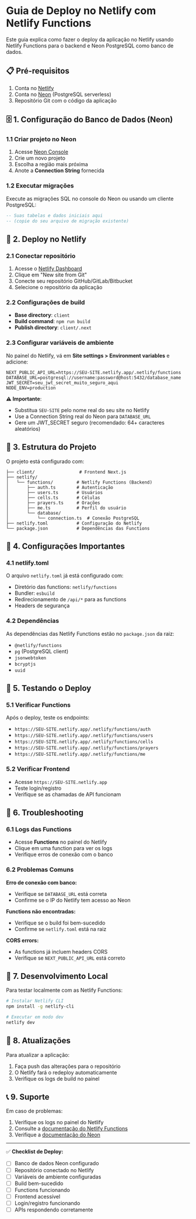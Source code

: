 # Guia de Deploy no Netlify com Netlify Functions

Este guia explica como fazer o deploy da aplicação no Netlify usando Netlify Functions para o backend e Neon PostgreSQL como banco de dados.

## 📋 Pré-requisitos

1. Conta no [Netlify](https://netlify.com)
2. Conta no [Neon](https://neon.tech) (PostgreSQL serverless)
3. Repositório Git com o código da aplicação

## 🗄️ 1. Configuração do Banco de Dados (Neon)

### 1.1 Criar projeto no Neon
1. Acesse [Neon Console](https://console.neon.tech)
2. Crie um novo projeto
3. Escolha a região mais próxima
4. Anote a **Connection String** fornecida

### 1.2 Executar migrações
Execute as migrações SQL no console do Neon ou usando um cliente PostgreSQL:

```sql
-- Suas tabelas e dados iniciais aqui
-- (copie do seu arquivo de migração existente)
```

## 🚀 2. Deploy no Netlify

### 2.1 Conectar repositório
1. Acesse o [Netlify Dashboard](https://app.netlify.com)
2. Clique em "New site from Git"
3. Conecte seu repositório GitHub/GitLab/Bitbucket
4. Selecione o repositório da aplicação

### 2.2 Configurações de build
- **Base directory**: `client`
- **Build command**: `npm run build`
- **Publish directory**: `client/.next`

### 2.3 Configurar variáveis de ambiente
No painel do Netlify, vá em **Site settings > Environment variables** e adicione:

```
NEXT_PUBLIC_API_URL=https://SEU-SITE.netlify.app/.netlify/functions
DATABASE_URL=postgresql://username:password@host:5432/database_name
JWT_SECRET=seu_jwt_secret_muito_seguro_aqui
NODE_ENV=production
```

**⚠️ Importante**: 
- Substitua `SEU-SITE` pelo nome real do seu site no Netlify
- Use a Connection String real do Neon para `DATABASE_URL`
- Gere um JWT_SECRET seguro (recomendado: 64+ caracteres aleatórios)

## 📁 3. Estrutura do Projeto

O projeto está configurado com:

```
├── client/                 # Frontend Next.js
├── netlify/
│   └── functions/         # Netlify Functions (Backend)
│       ├── auth.ts        # Autenticação
│       ├── users.ts       # Usuários
│       ├── cells.ts       # Células
│       ├── prayers.ts     # Orações
│       ├── me.ts          # Perfil do usuário
│       └── database/
│           └── connection.ts  # Conexão PostgreSQL
├── netlify.toml           # Configuração do Netlify
└── package.json           # Dependências das Functions
```

## 🔧 4. Configurações Importantes

### 4.1 netlify.toml
O arquivo `netlify.toml` já está configurado com:
- Diretório das functions: `netlify/functions`
- Bundler: `esbuild`
- Redirecionamento de `/api/*` para as functions
- Headers de segurança

### 4.2 Dependências
As dependências das Netlify Functions estão no `package.json` da raiz:
- `@netlify/functions`
- `pg` (PostgreSQL client)
- `jsonwebtoken`
- `bcryptjs`
- `uuid`

## 🧪 5. Testando o Deploy

### 5.1 Verificar Functions
Após o deploy, teste os endpoints:
- `https://SEU-SITE.netlify.app/.netlify/functions/auth`
- `https://SEU-SITE.netlify.app/.netlify/functions/users`
- `https://SEU-SITE.netlify.app/.netlify/functions/cells`
- `https://SEU-SITE.netlify.app/.netlify/functions/prayers`
- `https://SEU-SITE.netlify.app/.netlify/functions/me`

### 5.2 Verificar Frontend
- Acesse `https://SEU-SITE.netlify.app`
- Teste login/registro
- Verifique se as chamadas de API funcionam

## 🐛 6. Troubleshooting

### 6.1 Logs das Functions
- Acesse **Functions** no painel do Netlify
- Clique em uma function para ver os logs
- Verifique erros de conexão com o banco

### 6.2 Problemas Comuns

**Erro de conexão com banco:**
- Verifique se `DATABASE_URL` está correta
- Confirme se o IP do Netlify tem acesso ao Neon

**Functions não encontradas:**
- Verifique se o build foi bem-sucedido
- Confirme se `netlify.toml` está na raiz

**CORS errors:**
- As functions já incluem headers CORS
- Verifique se `NEXT_PUBLIC_API_URL` está correto

## 📝 7. Desenvolvimento Local

Para testar localmente com as Netlify Functions:

```bash
# Instalar Netlify CLI
npm install -g netlify-cli

# Executar em modo dev
netlify dev
```

## 🔄 8. Atualizações

Para atualizar a aplicação:
1. Faça push das alterações para o repositório
2. O Netlify fará o redeploy automaticamente
3. Verifique os logs de build no painel

## 📞 9. Suporte

Em caso de problemas:
1. Verifique os logs no painel do Netlify
2. Consulte a [documentação do Netlify Functions](https://docs.netlify.com/functions/overview/)
3. Verifique a [documentação do Neon](https://neon.tech/docs)

---

✅ **Checklist de Deploy:**
- [ ] Banco de dados Neon configurado
- [ ] Repositório conectado no Netlify
- [ ] Variáveis de ambiente configuradas
- [ ] Build bem-sucedido
- [ ] Functions funcionando
- [ ] Frontend acessível
- [ ] Login/registro funcionando
- [ ] APIs respondendo corretamente